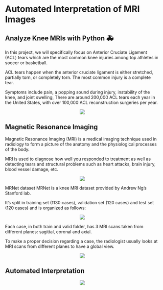 # Automated Interpretation of MRI Images

## Analyze Knee MRIs with Python 🚑

In this project, we will specifically focus on Anterior Cruciate Ligament (ACL) tears which are the most common knee injuries among top athletes in soccer or basketball.

ACL tears happen when the anterior cruciate ligament is either stretched, partially torn, or completely torn. The most common injury is a complete tear.

Symptoms include pain, a popping sound during injury, instability of the knee, and joint swelling, There are around 200,000 ACL tears each year in the United States, with over 100,000 ACL reconstruction surgeries per year.

<p align="center">
  <img src="https://user-images.githubusercontent.com/64821137/194508556-42020b09-0b4d-4fab-bda0-602050ccd514.png" />
</p>

## Magnetic Resonance Imaging

Magnetic Resonance Imaging (MRI) is a medical imaging technique used in radiology to form a picture of the anatomy and the physiological processes of the body.

MRI is used to diagnose how well you responded to treatment as well as detecting tears and structural problems such as heart attacks, brain injury, blood vessel damage, etc.

<p align="center">
  <img src="https://user-images.githubusercontent.com/64821137/194508603-d738b7ff-6bdd-415d-9eff-e74274631653.png" />
</p>

MRNet dataset
MRNet is a knee MRI dataset provided by Andrew Ng’s Stanford lab.

It’s split in training set (1130 cases), validation set (120 cases) and test set (120 cases) and is organized as follows:

<p align="center">
  <img src="https://user-images.githubusercontent.com/64821137/194508660-da07bb92-34f6-4009-ba57-441628a4b715.png" />
</p>

Each case, in both train and valid folder, has 3 MRI scans taken from different planes: sagittal, coronal and axial.

To make a proper decision regarding a case, the radiologist usually looks at MRI scans from different planes to have a global view.

<p align="center">
  <img src="https://user-images.githubusercontent.com/64821137/194508687-5390884d-746c-4a9b-a76c-1bee335d9d54.png" />
</p>

## Automated Interpretation

<p align="center">
  <img src="https://user-images.githubusercontent.com/64821137/194510072-6157153c-2611-41d4-9f7b-f5181474460a.png" />
</p>
